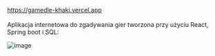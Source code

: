 https://gamedle-khaki.vercel.app <br></br>
Aplikacja internetowa do zgadywania gier tworzona przy użyciu React, Spring boot i SQL:

![image](https://github.com/user-attachments/assets/d3e8c01d-88bd-4f61-a500-f18c3666e80c)
